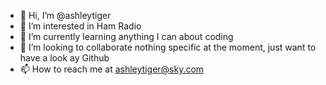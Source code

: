- 👋 Hi, I’m @ashleytiger
- 👀 I’m interested in Ham Radio
- 🌱 I’m currently learning anything I can about coding
- 💞️ I’m looking to collaborate nothing specific at the moment, just want to have a look ay Github
- 📫 How to reach me at ashleytiger@sky.com

<!---
ashleytiger/ashleytiger is a ✨ special ✨ repository because its `README.md` (this file) appears on your GitHub profile.
You can click the Preview link to take a look at your changes.
--->
